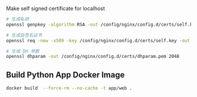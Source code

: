 Make self signed certificate for localhost

```bash
# 生成私钥
openssl genpkey -algorithm RSA -out /config/nginx/config.d/certs/self.key

# 生成自签名证书
openssl req -new -x509 -key /config/nginx/config.d/certs/self.key -out /config/nginx/config.d/certs/self.crt -days 3650

# 生成 DH 参数
openssl dhparam -out /config/nginx/config.d/certs/dhparam.pem 2048
```

## Build Python App Docker Image

```bash
docker build  --force-rm --no-cache -t app/web .
```